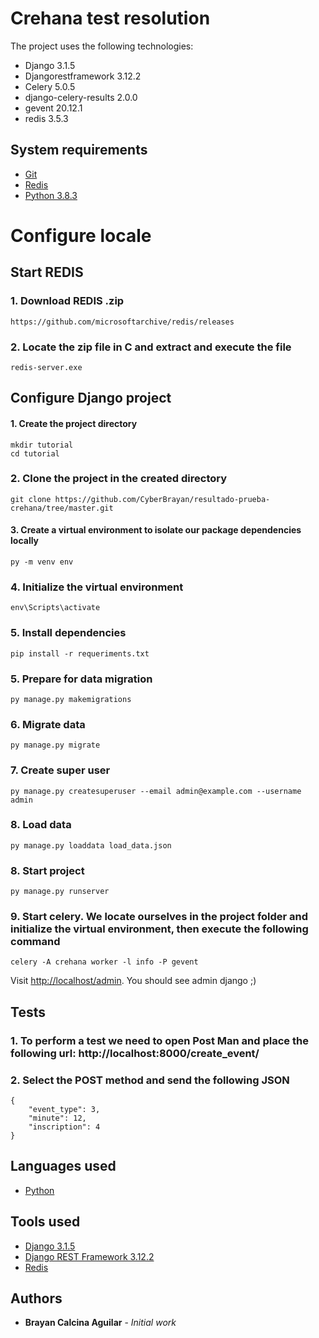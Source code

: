# Crehana test resolution

The project uses the following technologies:
+ Django 3.1.5
+ Djangorestframework 3.12.2
+ Celery 5.0.5
+ django-celery-results 2.0.0
+ gevent 20.12.1
+ redis 3.5.3

## System requirements

+ [Git](https://git-scm.com/)
+ [Redis](https://github.com/microsoftarchive/redis/releases)
+ [Python 3.8.3](https://www.python.org/downloads/release/python-383/)

# Configure locale

## Start REDIS

### 1. Download REDIS .zip

```
https://github.com/microsoftarchive/redis/releases
```

### 2. Locate the zip file in C and extract and execute the file

```
redis-server.exe
```

## Configure Django project

#### 1. Create the project directory

```
mkdir tutorial
cd tutorial
```

### 2. Clone the project in the created directory

```
git clone https://github.com/CyberBrayan/resultado-prueba-crehana/tree/master.git
```

#### 3. Create a virtual environment to isolate our package dependencies locally

```
py -m venv env
```

### 4. Initialize the virtual environment

```
env\Scripts\activate
```

### 5. Install dependencies

```
pip install -r requeriments.txt
```

### 5. Prepare for data migration

```
py manage.py makemigrations
```

### 6. Migrate data

```
py manage.py migrate
```

### 7. Create super user

```
py manage.py createsuperuser --email admin@example.com --username admin
```

### 8. Load data

```
py manage.py loaddata load_data.json
```

### 8. Start project

```
py manage.py runserver
```

### 9. Start celery. We locate ourselves in the project folder and initialize the virtual environment, then execute the following command

```
celery -A crehana worker -l info -P gevent
```

Visit [http://localhost/admin](http://localhost/admin). You should see admin django ;)


## Tests

### 1. To perform a test we need to open Post Man and place the following url: http://localhost:8000/create_event/

### 2. Select the POST method and send the following JSON

```
{
    "event_type": 3,
    "minute": 12,
    "inscription": 4
}
```

## Languages used
+ [Python](https://www.python.org/)


## Tools used
+ [Django 3.1.5](https://www.djangoproject.com/)
+ [Django REST Framework 3.12.2](http://www.django-rest-framework.org/)
+ [Redis](https://redis.io/)

## Authors

* **Brayan Calcina Aguilar** - *Initial work*

